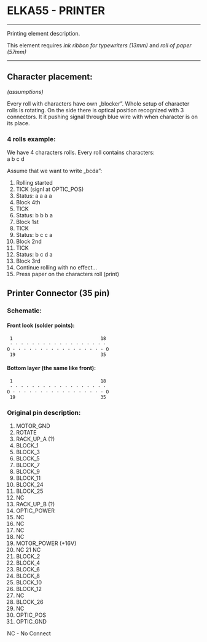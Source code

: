 # ELKA55 - PRINTER
--------------------------------------------------------------------------------
Printing element description.  

This element requires *ink ribbon for typewriters (13mm)* and *roll of paper (57mm)*

--------------------------------------------------------------------------------

## Character placement:

*(assumptions)*  

Every roll with characters have own „blocker”. Whole setup of character rolls is 
rotating. On the side there is optical position recognized with 3 connectors. It 
it pushing signal through blue wire with when character is on its place.

### 4 rolls example:

We have 4 characters rolls. Every roll contains characters:  
a b c d

Assume that we want to write „bcda”:

1.  Rolling started
2.  TICK (signl at OPTIC_POS)
3.  Status: a a a a
4.  Block 4th
5.  TICK
6.  Status: b b b a
7.  Block 1st
8.  TICK
9.  Status: b c c a
10. Block 2nd
11. TICK
12. Status: b c d a
13. Block 3rd
14. Continue rolling with no effect…
15. Press paper on the characters roll (print)

## Printer Connector (35 pin)

### Schematic:
#### Front look (solder points):
	 1                                18
	 · · · · · · · · · · · · · · · · · ·
	O · · · · · · · · · · · · · · · · · O
	 19                               35

#### Bottom layer (the same like front):
	 1                                18
	 · · · · · · · · · · · · · · · · · ·
	O · · · · · · · · · · · · · · · · · O
	 19                               35

### Original pin description:
1. MOTOR_GND
2. ROTATE
3. RACK_UP_A (?)
4. BLOCK_1
5. BLOCK_3
6. BLOCK_5
7. BLOCK_7
8. BLOCK_9
9. BLOCK_11
10. BLOCK_24
11. BLOCK_25
12. NC
13. RACK_UP_B (?)
14. OPTIC_POWER
15. NC
16. NC
17. NC
18. NC
19. MOTOR_POWER (+16V)
20. NC
21  NC
22. BLOCK_2
23. BLOCK_4
24. BLOCK_6
25. BLOCK_8
26. BLOCK_10
27. BLOCK_12
28. NC
29. BLOCK_26
30. NC
31. OPTIC_POS
32. OPTIC_GND

NC - No Connect
